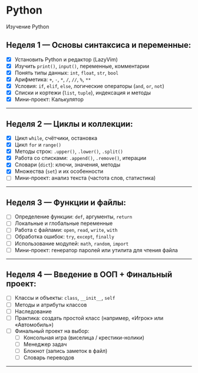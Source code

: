 # Python
Изучение Python

## Неделя 1 — Основы синтаксиса и переменные:

- [x] Установить Python и редактор (LazyVim)  
- [x] Изучить `print()`, `input()`, переменные, комментарии  
- [x] Понять типы данных: `int`, `float`, `str`, `bool`  
- [x] Арифметика: `+`, `-`, `*`, `/`, `//`, `%`, `**`  
- [x] Условия: `if`, `elif`, `else`, логические операторы (`and`, `or`, `not`)  
- [x] Списки и кортежи (`list`, `tuple`), индексация и методы  
- [x] Мини-проект: Калькулятор  

---

##  Неделя 2 — Циклы и коллекции:

- [x] Цикл `while`, счётчики, остановка  
- [x] Цикл `for` и `range()`  
- [x] Методы строк: `.upper()`, `.lower()`, `.split()`  
- [x] Работа со списками: `.append()`, `.remove()`, итерации  
- [x] Словари (`dict`): ключи, значения, методы  
- [x] Множества (`set`) и их особенности  
- [ ] Мини-проект: анализ текста (частота слов, статистика)

---

##  Неделя 3 — Функции и файлы:

- [ ] Определение функции: `def`, аргументы, `return`  
- [ ] Локальные и глобальные переменные  
- [ ] Работа с файлами: `open`, `read`, `write`, `with`  
- [ ] Обработка ошибок: `try`, `except`, `finally`  
- [ ] Использование модулей: `math`, `random`, `import`  
- [ ] Мини-проект: генератор паролей или утилита для чтения файла  

---

##  Неделя 4 — Введение в ООП + Финальный проект:

- [ ] Классы и объекты: `class`, `__init__`, `self`  
- [ ] Методы и атрибуты классов  
- [ ] Наследование  
- [ ] Практика: создать простой класс (например, «Игрок» или «Автомобиль»)  
- [ ] Финальный проект на выбор:
  - [ ] Консольная игра (виселица / крестики-нолики)
  - [ ] Менеджер задач
  - [ ] Блокнот (запись заметок в файл)
  - [ ] Словарь переводов

---

